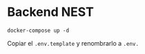 # Backend NEST
```
docker-compose up -d
````

Copiar el  ```.env.template``` y renombrarlo a ```.env.```
